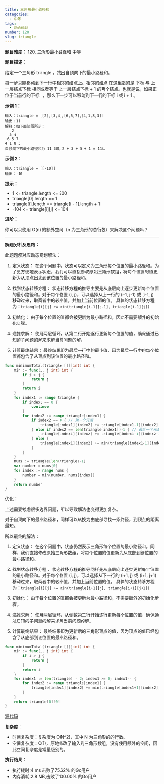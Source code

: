 ```yaml
---
title: 三角形最小路径和
categories:
  - 中等
tags:
  - 动态规划
number: 120
slug: triangle
---
```


**题目难度：** [120. 三角形最小路径和](https://leetcode.cn/problems/triangle/description/) 中等

**题目描述：**

给定一个三角形 triangle ，找出自顶向下的最小路径和。

每一步只能移动到下一行中相邻的结点上。相邻的结点 在这里指的是 下标 与 上一层结点下标 相同或者等于 上一层结点下标 + 1 的两个结点。也就是说，如果正位于当前行的下标 i ，那么下一步可以移动到下一行的下标 i 或 i + 1 。

**示例 1：**
```
输入：triangle = [[2],[3,4],[6,5,7],[4,1,8,3]]
输出：11
解释：如下面简图所示：
   2
  3 4
 6 5 7
4 1 8 3
自顶向下的最小路径和为 11（即，2 + 3 + 5 + 1 = 11）。
```


**示例 2：**
```
输入：triangle = [[-10]]
输出：-10
```

**提示：**
- 1 <= triangle.length <= 200
- triangle[0].length == 1
- triangle[i].length == triangle[i - 1].length + 1
- -104 <= triangle[i][j] <= 104

**进阶：**

你可以只使用 O(n) 的额外空间（n 为三角形的总行数）来解决这个问题吗？

---
**解题分析及思路：**

此题题解对应动态规划解法：

1. 定义状态： 在这个问题中，状态可以定义为三角形每个位置的最小路径和。为了更方便地表示状态，我们可以直接修改原始三角形数组，将每个位置的值更新为从顶点出发到该位置的最小路径和。

2. 找到状态转移方程： 状态转移方程的推导主要是从底层向上逐步更新每个位置的最小路径和。对于每个位置 (i, j)，可以选择从上一行的 (i-1, j-1) 或 (i-1, j) 移动过来，取两者中的较小值，并加上当前位置的值。 具体的状态转移方程为：`triangle[i][j] += min(triangle[i-1][j-1], triangle[i-1][j])`

3. 初始化： 由于每个位置的值都会被更新为最小路径和，因此不需要额外的初始化步骤。

4. 递推求解： 使用两层循环，从第二行开始逐行更新每个位置的值，确保通过已知的子问题的解来求解当前问题的解。

5. 计算最终结果： 最终结果即为最后一行中的最小值，因为最后一行中的每个位置都包含了从顶点到该位置的最小路径和。

```go
func minimumTotal(triangle [][]int) int {
	min := func(i, j int) int {
		if i > j {
			return j
		}
		return i
	}
	for index1 := range triangle {
		if index1 == 0 {
			continue
		}
		for index2 := range triangle[index1] {
			if index2 == 0 { // 第一个元素
				triangle[index1][index2] += triangle[index1-1][index2]
			} else if index2 == len(triangle[index1])-1 { // 最后一个元素
				triangle[index1][index2] += triangle[index1-1][index2-1]
			} else {
				triangle[index1][index2] += min(triangle[index1-1][index2-1], triangle[index1-1][index2])
			}
		}
	}
	nums := triangle[len(triangle)-1]
	var number = nums[0]
	for index := range nums {
		number = min(number, nums[index])
	}
	return number
}
```

优化：

上述需要考虑很多边界问题，所以导致解法也变得更加复杂。

对于自顶向下的最小路径和，同样可以转换为由底部寻找一条路径，到顶点的距离最短。

所以最终的解法：
1. 定义状态： 在这个问题中，状态仍然表示三角形每个位置的最小路径和。同样，我们直接修改原始三角形数组，将每个位置的值更新为从底部到该位置的最小路径和。

2. 找到状态转移方程： 状态转移方程的推导同样是从底层向上逐步更新每个位置的最小路径和。对于每个位置 (i, j)，可以选择从下一行的 (i+1, j) 或 (i+1, j+1) 移动过来，取两者中的较小值，并加上当前位置的值。 具体的状态转移方程为：`triangle[i][j] += min(triangle[i+1][j], triangle[i+1][j+1])`

3. 初始化： 由于每个位置的值都会被更新为最小路径和，不需要额外的初始化步骤。

4. 递推求解： 使用两层循环，从倒数第二行开始逐行更新每个位置的值，确保通过已知的子问题的解来求解当前问题的解。

5. 计算最终结果： 最终结果即为更新后的三角形顶点的值，因为顶点的值已经包含了从底部到该位置的最小路径和。
```go
func minimumTotal(triangle [][]int) int {
	min := func(i, j int) int {
		if i > j {
			return j
		}
		return i
	}
	for index1 := len(triangle) - 2; index1 >= 0; index1-- {
		for index2 := range triangle[index1] {
			triangle[index1][index2] += min(triangle[index1+1][index2], triangle[index1+1][index2+1])
		}
	}
	return triangle[0][0]
}
```

[源代码](https://github.com/lomtom/algorithm-go/blob/main/leetcode/120三角形最小路径和_test.go)

**复杂度：**

- 时间复杂度：复杂度为 O(N^2)，其中 N 为三角形的的行数。
- 空间复杂度：O(1)，原地修改了输入的三角形数组，没有使用额外的空间，因此空间复杂度是常量级别的。

**执行结果：**

- 执行耗时:4 ms,击败了75.62% 的Go用户
- 内存消耗:2.8 MB,击败了100.00% 的Go用户

